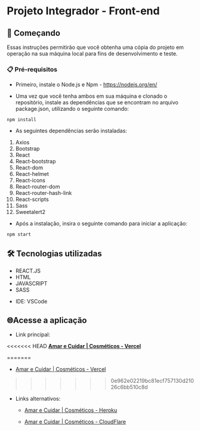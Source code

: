 # Projeto Integrador - Front-end

## 🚀 Começando

Essas instruções permitirão que você obtenha uma cópia do projeto em operação na sua máquina local para fins de desenvolvimento e teste.

### 📋 Pré-requisitos

- Primeiro, instale o Node.js e Npm - https://nodejs.org/en/

- Uma vez que você tenha ambos em sua máquina e clonado o repositório, instale as dependências que se encontram no arquivo package.json, utilizando o seguinte comando:

```
npm install
```

- As seguintes dependências serão instaladas:

1. Axios
2. Bootstrap
3. React
4. React-bootstrap
5. React-dom
6. React-helmet
7. React-icons
8. React-router-dom
9. React-router-hash-link
10. React-scripts
11. Sass
12. Sweetalert2

- Após a instalação, insira o seguinte comando para iniciar a aplicação:

```
npm start
```

## 🛠️ Tecnologias utilizadas

* REACT.JS
* HTML
* JAVASCRIPT
* SASS

- IDE: VSCode



## 🌐Acesse a aplicação

- Link principal:

<<<<<<< HEAD
**[Amar e Cuidar | Cosméticos - Vercel](https://amar-e-cuidar-two.vercel.app/)**


=======
  - [Amar e Cuidar | Cosméticos - Vercel](https://amar-e-cuidar-two.vercel.app/)
>>>>>>> 0e962e02219bc81ecf757130d21026c6bb510c8d

- Links alternativos:

  - [Amar e Cuidar | Cosméticos - Heroku](https://ctd-ecommerce-front.herokuapp.com/) 

  - [Amar e Cuidar | Cosméticos - CloudFlare](https://ctd-ecommerce-front.pages.dev/)

